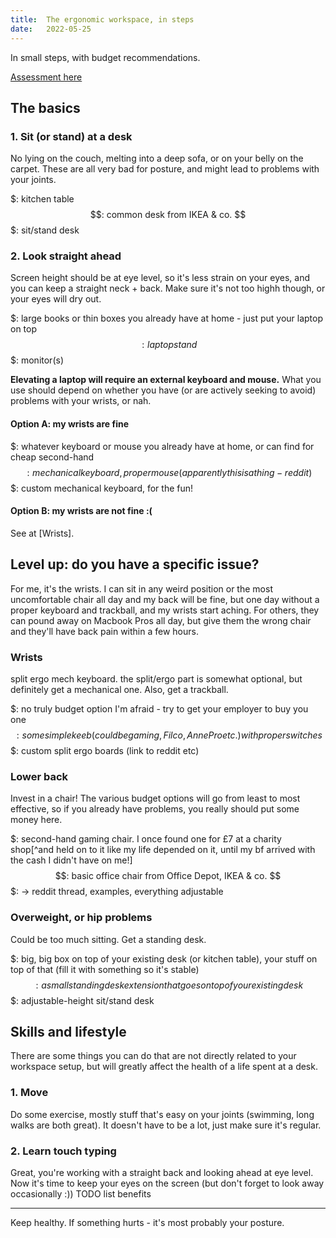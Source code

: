 ```yaml
---
title:  The ergonomic workspace, in steps
date:   2022-05-25
---
```


In small steps, with budget recommendations.

[Assessment here](https://ehs.tamu.edu/media/1600945/officeselfassessment.pdf)

## The basics

### 1. Sit (or stand) at a desk

No lying on the couch, melting into a deep sofa, or on your belly on the carpet. These are all very bad for posture, and might lead to problems with your joints.

$: kitchen table  
$$: common desk from IKEA & co.  
$$$: sit/stand desk

### 2. Look straight ahead

Screen height should be at eye level, so it's less strain on your eyes, and you can keep a straight neck + back. Make sure it's not too highh though, or your eyes will dry out.

$: large books or thin boxes you already have at home - just put your laptop on top
$$: laptop stand
$$$: monitor(s)

**Elevating a laptop will require an external keyboard and mouse.** What you use should depend on whether you have (or are actively seeking to avoid) problems with your wrists, or nah.

#### Option A: my wrists are fine

$: whatever keyboard or mouse you already have at home, or can find for cheap second-hand
$$: mechanical keyboard, proper mouse (apparently this is a thing - reddit)
$$$: custom mechanical keyboard, for the fun!

#### Option B: my wrists are not fine :(

See at [Wrists].

## Level up: do you have a specific issue?

For me, it's the wrists. I can sit in any weird position or the most uncomfortable chair all day and my back will be fine, but one day without a proper keyboard and trackball, and my wrists start aching. For others, they can pound away on Macbook Pros all day, but give them the wrong chair and they'll have back pain within a few hours.

### Wrists

split ergo mech keyboard. the split/ergo part is somewhat optional, but definitely get a mechanical one. Also, get a trackball.

$: no truly budget option I'm afraid - try to get your employer to buy you one
$$: some simple keeb (could be gaming, Filco, Anne Pro etc.) with proper switches
$$$: custom split ergo boards (link to reddit etc)

### Lower back

Invest in a chair! The various budget options will go from least to most effective, so if you already have problems, you really should put some money here.

$: second-hand gaming chair. I once found one for £7 at a charity shop[^and held on to it like my life depended on it, until my bf arrived with the cash I didn't have on me!]
$$: basic office chair from Office Depot, IKEA & co.
$$$: -> reddit thread, examples, everything adjustable

### Overweight, or hip problems

Could be too much sitting. Get a standing desk.

$: big, big box on top of your existing desk (or kitchen table), your stuff on top of that (fill it with something so it's stable)
$$: a small standing desk extension that goes on top of your existing desk
$$$: adjustable-height sit/stand desk

## Skills and lifestyle

There are some things you can do that are not directly related to your workspace setup, but will greatly affect the health of a life spent at a desk.

### 1. Move

Do some exercise, mostly stuff that's easy on your joints (swimming, long walks are both great). It doesn't have to be a lot, just make sure it's regular.

### 2. Learn touch typing

Great, you're working with a straight back and looking ahead at eye level. Now it's time to keep your eyes on the screen (but don't forget to look away occasionally :))
TODO list benefits

---

Keep healthy. If something hurts - it's most probably your posture.
